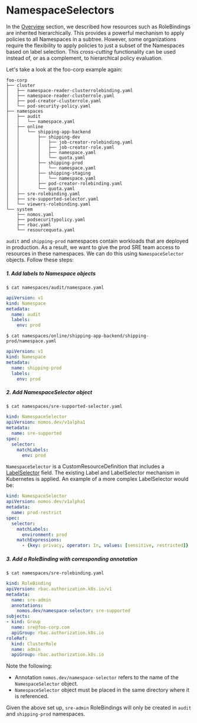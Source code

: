 # NamespaceSelectors

In the [Overview](git_overview.md) section, we described how resources such as
RoleBindings are inherited hierarchically. This provides a powerful mechanism to
apply policies to all Namespaces in a subtree. However, some organizations
require the flexibility to apply policies to just a subset of the Namespaces
based on label selection. This _cross-cutting_ functionality can be used instead
of, or as a complement, to hierarchical policy evaluation.

Let's take a look at the foo-corp example again:

```console
foo-corp
├── cluster
│   ├── namespace-reader-clusterrolebinding.yaml
│   ├── namespace-reader-clusterrole.yaml
│   ├── pod-creator-clusterrole.yaml
│   └── pod-security-policy.yaml
├── namespaces
│   ├── audit
│   │   └── namespace.yaml
│   ├── online
│   │   └── shipping-app-backend
│   │       ├── shipping-dev
│   │       │   ├── job-creator-rolebinding.yaml
│   │       │   ├── job-creator-role.yaml
│   │       │   ├── namespace.yaml
│   │       │   └── quota.yaml
│   │       ├── shipping-prod
│   │       │   └── namespace.yaml
│   │       ├── shipping-staging
│   │       │   └── namespace.yaml
│   │       ├── pod-creator-rolebinding.yaml
│   │       └── quota.yaml
│   ├── sre-rolebinding.yaml
│   ├── sre-supported-selector.yaml
│   └── viewers-rolebinding.yaml
└── system
    ├── nomos.yaml
    ├── podsecuritypolicy.yaml
    ├── rbac.yaml
    └── resourcequota.yaml
```

`audit` and `shipping-prod` namespaces contain workloads that are deployed in
production. As a result, we want to give the prod SRE team access to resources
in these namespaces. We can do this using `NamespaceSelector` objects. Follow
these steps:

##### 1. Add labels to Namespace objects

```console
$ cat namespaces/audit/namespace.yaml
```

```yaml
apiVersion: v1
kind: Namespace
metadata:
  name: audit
  labels:
    env: prod
```

```console
$ cat namespaces/online/shipping-app-backend/shipping-prod/namespace.yaml
```

```yaml
apiVersion: v1
kind: Namespace
metadata:
  name: shipping-prod
  labels:
    env: prod
```

##### 2. Add NamespaceSelector object

```console
$ cat namespaces/sre-supported-selector.yaml
```

```yaml
kind: NamespaceSelector
apiVersion: nomos.dev/v1alpha1
metadata:
  name: sre-supported
spec:
  selector:
    matchLabels:
      env: prod
```

`NamespaceSelector` is a CustomResourceDefinition that includes a
[LabelSelector][1] field. The existing Label and LabelSelector mechanism in
Kubernetes is applied. An example of a more complex LabelSelector would be:

```yaml
kind: NamespaceSelector
apiVersion: nomos.dev/v1alpha1
metadata:
  name: prod-restrict
spec:
  selector:
    matchLabels:
      environment: prod
    matchExpressions:
      - {key: privacy, operator: In, values: [sensitive, restricted]}

```

##### 3. Add a RoleBinding with corresponding annotation

```console
$ cat namespaces/sre-rolebinding.yaml
```

```yaml
kind: RoleBinding
apiVersion: rbac.authorization.k8s.io/v1
metadata:
  name: sre-admin
  annotations:
    nomos.dev/namespace-selector: sre-supported
subjects:
- kind: Group
  name: sre@foo-corp.com
  apiGroup: rbac.authorization.k8s.io
roleRef:
  kind: ClusterRole
  name: admin
  apiGroup: rbac.authorization.k8s.io
```

Note the following:

*   Annotation `nomos.dev/namespace-selector` refers to the name of the
    `NamespaceSelector` object.
*   `NamespaceSelector` object must be placed in the same directory where it is
    referenced.

Given the above set up, `sre-admin` RoleBindings will only be created in `audit`
and `shipping-prod` namespaces.

[1]: https://kubernetes.io/docs/concepts/overview/working-with-objects/labels
